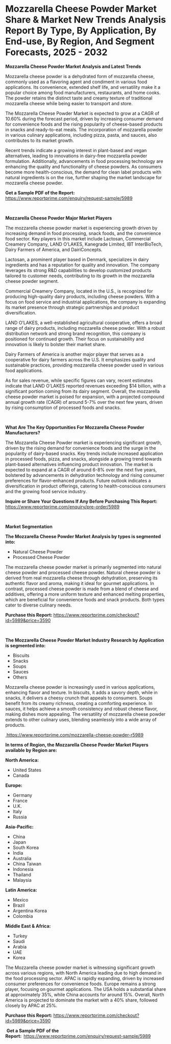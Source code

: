 <p><h1>Mozzarella Cheese Powder Market Share & Market New Trends Analysis Report By Type, By Application, By End-use, By Region, And Segment Forecasts, 2025 - 2032</h1></p><p><strong>Mozzarella Cheese Powder Market Analysis and Latest Trends</strong></p>
<p><p>Mozzarella cheese powder is a dehydrated form of mozzarella cheese, commonly used as a flavoring agent and condiment in various food applications. Its convenience, extended shelf life, and versatility make it a popular choice among food manufacturers, restaurants, and home cooks. The powder retains the distinct taste and creamy texture of traditional mozzarella cheese while being easier to transport and store.</p><p>The Mozzarella Cheese Powder Market is expected to grow at a CAGR of 10.60% during the forecast period, driven by increasing consumer demand for convenience foods and the rising popularity of cheese-based products in snacks and ready-to-eat meals. The incorporation of mozzarella powder in various culinary applications, including pizza, pasta, and sauces, also contributes to its market growth. </p><p>Recent trends indicate a growing interest in plant-based and vegan alternatives, leading to innovations in dairy-free mozzarella powder formulation. Additionally, advancements in food processing technology are enhancing the quality and functionality of cheese powders. As consumers become more health-conscious, the demand for clean label products with natural ingredients is on the rise, further shaping the market landscape for mozzarella cheese powder.</p></p>
<p><strong>Get a Sample PDF of the Report:&nbsp;</strong> <a href="https://www.reportprime.com/enquiry/request-sample/5989?utm_campaign=4544&utm_medium=2&utm_source=Github&utm_content=ia&utm_term=14052025&utm_id=mozzarella-cheese-powder">https://www.reportprime.com/enquiry/request-sample/5989</a></p>
<p>&nbsp;</p>
<p><strong>Mozzarella Cheese Powder Major Market Players</strong></p>
<p><p>The mozzarella cheese powder market is experiencing growth driven by increasing demand in food processing, snack foods, and the convenience food sector. Key players in this market include Lactosan, Commercial Creamery Company, LAND O’LAKES, Kanegrade Limited, IBT InterBioTech, Dairy Farmers of America, and DairiConcepts.</p><p>Lactosan, a prominent player based in Denmark, specializes in dairy ingredients and has a reputation for quality and innovation. The company leverages its strong R&D capabilities to develop customized products tailored to customer needs, contributing to its growth in the mozzarella cheese powder segment.</p><p>Commercial Creamery Company, located in the U.S., is recognized for producing high-quality dairy products, including cheese powders. With a focus on food service and industrial applications, the company is expanding its market presence through strategic partnerships and product diversification.</p><p>LAND O’LAKES, a well-established agricultural cooperative, offers a broad range of dairy products, including mozzarella cheese powder. With a robust distribution network and strong brand recognition, this company is positioned for continued growth. Their focus on sustainability and innovation is likely to bolster their market share.</p><p>Dairy Farmers of America is another major player that serves as a cooperative for dairy farmers across the U.S. It emphasizes quality and sustainable practices, providing mozzarella cheese powder used in various food applications. </p><p>As for sales revenue, while specific figures can vary, recent estimates indicate that LAND O’LAKES reported revenues exceeding $14 billion, with a significant portion coming from its dairy segment. Overall, the mozzarella cheese powder market is poised for expansion, with a projected compound annual growth rate (CAGR) of around 5-7% over the next few years, driven by rising consumption of processed foods and snacks.</p></p>
<p>&nbsp;</p>
<p><strong>What Are The Key Opportunities For Mozzarella Cheese Powder Manufacturers?</strong></p>
<p><p>The Mozzarella Cheese Powder market is experiencing significant growth, driven by the rising demand for convenience foods and the surge in the popularity of dairy-based snacks. Key trends include increased application in processed foods, pizza, and snacks, alongside a growing trend towards plant-based alternatives influencing product innovation. The market is expected to expand at a CAGR of around 6-8% over the next five years, bolstered by advancements in dehydration technology and rising consumer preferences for flavor-enhanced products. Future outlook indicates a diversification in product offerings, catering to health-conscious consumers and the growing food service industry.</p></p>
<p><strong>Inquire or Share Your Questions If Any Before Purchasing This Report:</strong> <a href="https://www.reportprime.com/enquiry/pre-order/5989?utm_campaign=4544&utm_medium=2&utm_source=Github&utm_content=ia&utm_term=14052025&utm_id=mozzarella-cheese-powder">https://www.reportprime.com/enquiry/pre-order/5989</a></p>
<p>&nbsp;</p>
<p><strong>Market Segmentation</strong></p>
<p><strong>The Mozzarella Cheese Powder Market Analysis by types is segmented into:</strong></p>
<p><ul><li>Natural Cheese Powder</li><li>Processed Cheese Powder</li></ul></p>
<p><p>The mozzarella cheese powder market is primarily segmented into natural cheese powder and processed cheese powder. Natural cheese powder is derived from real mozzarella cheese through dehydration, preserving its authentic flavor and aroma, making it ideal for gourmet applications. In contrast, processed cheese powder is made from a blend of cheese and additives, offering a more uniform texture and enhanced melting properties, which are beneficial for convenience foods and snack products. Both types cater to diverse culinary needs.</p></p>
<p><strong>Purchase this Report:&nbsp;</strong><a href="https://www.reportprime.com/checkout?id=5989&price=3590&utm_campaign=4544&utm_medium=2&utm_source=Github&utm_content=ia&utm_term=14052025&utm_id=mozzarella-cheese-powder">https://www.reportprime.com/checkout?id=5989&price=3590</a></p>
<p>&nbsp;</p>
<p><strong>The Mozzarella Cheese Powder Market Industry Research by Application is segmented into:</strong></p>
<p><ul><li>Biscuits</li><li>Snacks</li><li>Soups</li><li>Sauces</li><li>Others</li></ul></p>
<p><p>Mozzarella cheese powder is increasingly used in various applications, enhancing flavor and texture. In biscuits, it adds a savory depth, while in snacks, it delivers a cheesy crunch that appeals to consumers. Soups benefit from its creamy richness, creating a comforting experience. In sauces, it helps achieve a smooth consistency and robust cheese flavor, making dishes more appealing. The versatility of mozzarella cheese powder extends to other culinary uses, blending seamlessly into a wide array of products.</p></p>
<p><a href="https://www.reportprime.com/mozzarella-cheese-powder-r5989?utm_campaign=4544&utm_medium=2&utm_source=Github&utm_content=ia&utm_term=14052025&utm_id=mozzarella-cheese-powder">&nbsp;https://www.reportprime.com/mozzarella-cheese-powder-r5989</a></p>
<p><strong>In terms of Region, the Mozzarella Cheese Powder Market Players available by Region are:</strong></p>
<p>
    <p> <strong> North America: </strong>
        <ul>
            <li>United States</li>
            <li>Canada</li>
        </ul>
        </p> 
    <p> <strong> Europe: </strong>
        <ul>
            <li>Germany</li>
            <li>France</li>
            <li>U.K.</li>
            <li>Italy</li>
            <li>Russia</li>
        </ul>
        </p> 
    <p> <strong> Asia-Pacific: </strong>
        <ul>
            <li>China</li>
            <li>Japan</li>
            <li>South Korea</li>
            <li>India</li>
            <li>Australia</li>
            <li>China Taiwan</li>
            <li>Indonesia</li>
            <li>Thailand</li>
            <li>Malaysia</li>
        </ul>
        </p> 
    <p> <strong> Latin America: </strong>
        <ul>
            <li>Mexico</li>
            <li>Brazil</li>
            <li>Argentina Korea</li>
            <li>Colombia</li>
        </ul>
        </p> 
    <p> <strong> Middle East & Africa: </strong>
        <ul>
            <li>Turkey</li>
            <li>Saudi</li>
            <li>Arabia</li>
            <li>UAE</li>
            <li>Korea</li>
        </ul>
    </p>
    </p>
<p><p>The Mozzarella cheese powder market is witnessing significant growth across various regions, with North America leading due to high demand in the food processing sector. APAC is rapidly expanding, driven by increased consumer preferences for convenience foods. Europe remains a strong player, focusing on gourmet applications. The USA holds a substantial share at approximately 35%, while China accounts for around 15%. Overall, North America is projected to dominate the market with a 40% share, followed closely by APAC at 25%.</p></p>
<p><strong>Purchase this Report: </strong><a href="https://www.reportprime.com/checkout?id=5989&price=3590&utm_campaign=4544&utm_medium=2&utm_source=Github&utm_content=ia&utm_term=14052025&utm_id=mozzarella-cheese-powder">https://www.reportprime.com/checkout?id=5989&price=3590</a></p>
<p>&nbsp;<strong>Get a Sample PDF of the Report:&nbsp;&nbsp;</strong><a href="https://www.reportprime.com/enquiry/request-sample/5989?utm_campaign=4544&utm_medium=2&utm_source=Github&utm_content=ia&utm_term=14052025&utm_id=mozzarella-cheese-powder">https://www.reportprime.com/enquiry/request-sample/5989</a></p>
<p><strong></strong></p>
<p><p></p><p></p><p></p></p>